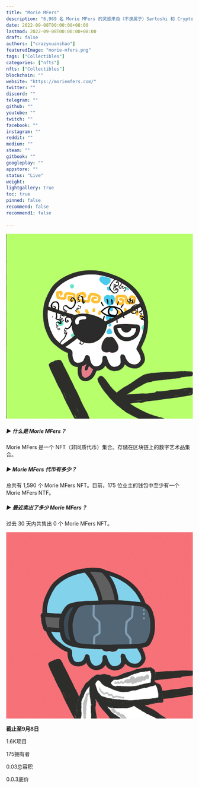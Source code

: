 ```yaml
---
title: "Morie MFers"
description: "6,969 名 Morie MFers 的灵感来自（不隶属于）Sartoshi 和 CryptoMories。无论如何，我们都死在里面。"
date: 2022-09-08T00:00:00+08:00
lastmod: 2022-09-08T00:00:00+08:00
draft: false
authors: ["crazyxuanshao"]
featuredImage: "morie-mfers.png"
tags: ["Collectibles"]
categories: ["nfts"]
nfts: ["Collectibles"]
blockchain: ""
website: "https://moriemfers.com/"
twitter: ""
discord: ""
telegram: ""
github: ""
youtube: ""
twitch: ""
facebook: ""
instagram: ""
reddit: ""
medium: ""
steam: ""
gitbook: ""
googleplay: ""
appstore: ""
status: "Live"
weight: 
lightgallery: true
toc: true
pinned: false
recommend: false
recommend1: false

---
```


![dwdw](dwdw.png)

##### ▶ 什么是 Morie MFers？

Morie MFers 是一个 NFT（非同质代币）集合。存储在区块链上的数字艺术品集合。

##### ▶ Morie MFers 代币有多少？

总共有 1,590 个 Morie MFers NFT。目前，175 位业主的钱包中至少有一个 Morie MFers NTF。

##### ▶ 最近卖出了多少 Morie MFers？

过去 30 天内共售出 0 个 Morie MFers NFT。

![sada](sada.png)

**截止至9月8日**

1.6K项目

175拥有者

0.03总容积

0.0.3底价